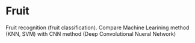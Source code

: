 # Fruit
Fruit recognition (fruit classification). 
Compare Machine Learining method (KNN, SVM) with CNN method (Deep Convolutional Nueral Network)
